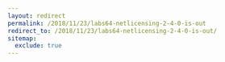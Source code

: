 ```yaml
---
layout: redirect
permalink: /2018/11/23/labs64-netlicensing-2-4-0-is-out
redirect_to: /2018/11/23/labs64-netlicensing-2-4-0-is-out/
sitemap:
  exclude: true
---
```

